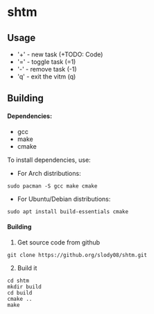 # shtm
## Usage
+ '+' - new task (+TODO: Code)
+ '=' - toggle task (=1)
+ '-' - remove task (-1)
+ 'q' - exit the vitm (q)

## Building
#### Dependencies:
+ gcc
+ make
+ cmake

To install dependencies, use:
+ For Arch distributions:
```
sudo pacman -S gcc make cmake
```

+ For Ubuntu/Debian distributions:
```
sudo apt install build-essentials cmake
```

#### Building
1. Get source code from github
```
git clone https://github.org/slody08/shtm.git
```

2. Build it
```
cd shtm
mkdir build
cd build
cmake ..
make
```
